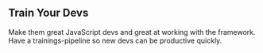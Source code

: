 ## Train Your Devs

Make them great JavaScript devs and great at working with the framework.
Have a trainings-pipeline so new devs can be productive quickly.
